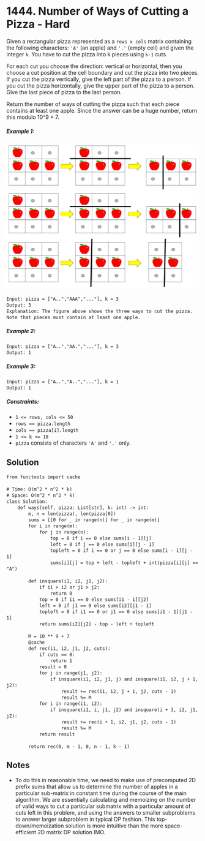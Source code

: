 # 1444. Number of Ways of Cutting a Pizza - Hard

Given a rectangular pizza represented as a `rows x cols` matrix containing the following characters: `'A'` (an apple) and `'.'` (empty cell) and given the integer `k`. You have to cut the pizza into k pieces using `k-1` cuts. 

For each cut you choose the direction: vertical or horizontal, then you choose a cut position at the cell boundary and cut the pizza into two pieces. If you cut the pizza vertically, give the left part of the pizza to a person. If you cut the pizza horizontally, give the upper part of the pizza to a person. Give the last piece of pizza to the last person.

Return the number of ways of cutting the pizza such that each piece contains at least one apple. Since the answer can be a huge number, return this modulo 10^9 + 7.

##### Example 1:

![](../assets/1444_apples.png)

```
Input: pizza = ["A..","AAA","..."], k = 3
Output: 3 
Explanation: The figure above shows the three ways to cut the pizza. Note that pieces must contain at least one apple.
```

##### Example 2:

```
Input: pizza = ["A..","AA.","..."], k = 3
Output: 1
```

##### Example 3:

```
Input: pizza = ["A..","A..","..."], k = 1
Output: 1
```

##### Constraints:

- `1 <= rows, cols <= 50`
- `rows == pizza.length`
- `cols == pizza[i].length`
- `1 <= k <= 10`
- `pizza` consists of characters `'A'` and `'.'` only.

## Solution

```
from functools import cache

# Time: O(m^2 * n^2 * k)
# Space: O(m^2 * n^2 * k)
class Solution:
    def ways(self, pizza: List[str], k: int) -> int:
        m, n = len(pizza), len(pizza[0])
        sums = [[0 for _ in range(n)] for _ in range(m)]
        for i in range(m):
            for j in range(n):
                top = 0 if i == 0 else sums[i - 1][j]
                left = 0 if j == 0 else sums[i][j - 1]
                topleft = 0 if i == 0 or j == 0 else sums[i - 1][j - 1]
                sums[i][j] = top + left - topleft + int(pizza[i][j] == "A")
        
        def insquare(i1, i2, j1, j2):
            if i1 > i2 or j1 > j2:
                return 0
            top = 0 if i1 == 0 else sums[i1 - 1][j2]
            left = 0 if j1 == 0 else sums[i2][j1 - 1]
            topleft = 0 if i1 == 0 or j1 == 0 else sums[i1 - 1][j1 - 1]
            return sums[i2][j2] - top - left + topleft
        
        M = 10 ** 9 + 7
        @cache
        def rec(i1, i2, j1, j2, cuts):
            if cuts == 0:
                return 1
            result = 0
            for j in range(j1, j2):
                if insquare(i1, i2, j1, j) and insquare(i1, i2, j + 1, j2):
                    result += rec(i1, i2, j + 1, j2, cuts - 1)
                    result %= M
            for i in range(i1, i2):
                if insquare(i1, i, j1, j2) and insquare(i + 1, i2, j1, j2):
                    result += rec(i + 1, i2, j1, j2, cuts - 1)
                    result %= M
            return result
                
        return rec(0, m - 1, 0, n - 1, k - 1)
```

## Notes
- To do this in reasonable time, we need to make use of precomputed 2D prefix sums that allow us to determine the number of apples in a particular sub-matrix in constant time during the course of the main algorithm. We are essentially calculating and memoizing on the number of valid ways to cut a particular submatrix with a particular amount of cuts left in this problem, and using the answers to smaller subproblems to answer larger subproblem in typical DP fashion. This top-down/memoization solution is more intuitive than the more space-efficient 2D matrix DP solution IMO.